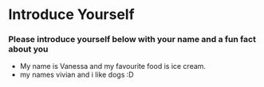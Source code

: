 # Introduce Yourself
### Please introduce yourself below with your name and a fun fact about you
- My name is Vanessa and my favourite food is ice cream.
- my names vivian and i like dogs :D
